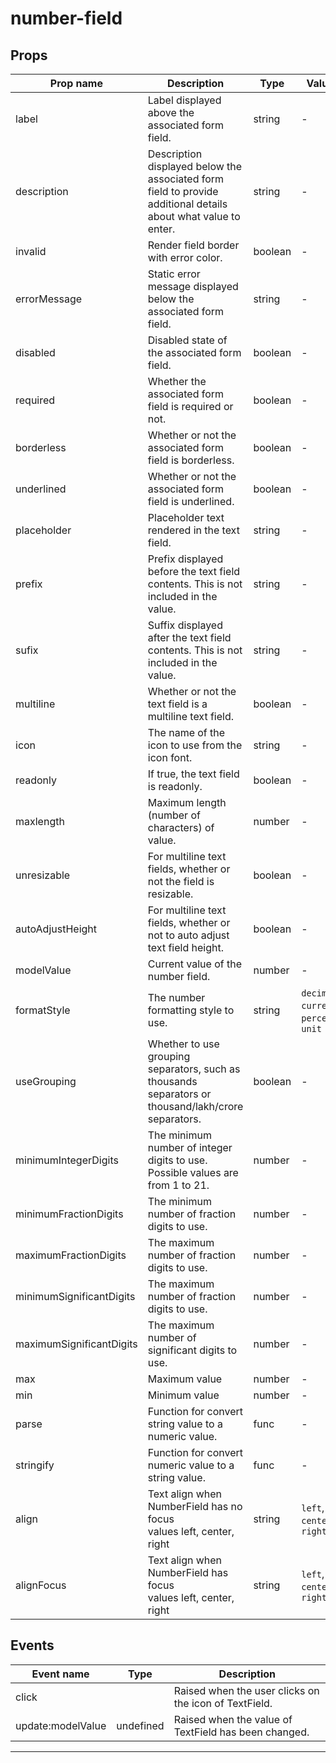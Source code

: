 # number-field

## Props

| Prop name                | Description                                                                                                    | Type    | Values                                   | Default          |
| ------------------------ | -------------------------------------------------------------------------------------------------------------- | ------- | ---------------------------------------- | ---------------- |
| label                    | Label displayed above the associated form field.                                                               | string  | -                                        | ''               |
| description              | Description displayed below the associated form field to provide additional details about what value to enter. | string  | -                                        | ''               |
| invalid                  | Render field border with error color.                                                                          | boolean | -                                        | false            |
| errorMessage             | Static error message displayed below the associated form field.                                                | string  | -                                        | ''               |
| disabled                 | Disabled state of the associated form field.                                                                   | boolean | -                                        | false            |
| required                 | Whether the associated form field is required or not.                                                          | boolean | -                                        | false            |
| borderless               | Whether or not the associated form field is borderless.                                                        | boolean | -                                        | false            |
| underlined               | Whether or not the associated form field is underlined.                                                        | boolean | -                                        | false            |
| placeholder              | Placeholder text rendered in the text field.                                                                   | string  | -                                        | ''               |
| prefix                   | Prefix displayed before the text field contents. This is not included in the value.                            | string  | -                                        | ''               |
| sufix                    | Suffix displayed after the text field contents. This is not included in the value.                             | string  | -                                        | ''               |
| multiline                | Whether or not the text field is a multiline text field.                                                       | boolean | -                                        | false            |
| icon                     | The name of the icon to use from the icon font.                                                                | string  | -                                        | ''               |
| readonly                 | If true, the text field is readonly.                                                                           | boolean | -                                        | false            |
| maxlength                | Maximum length (number of characters) of value.                                                                | number  | -                                        | -1               |
| unresizable              | For multiline text fields, whether or not the field is resizable.                                              | boolean | -                                        | false            |
| autoAdjustHeight         | For multiline text fields, whether or not to auto adjust text field height.                                    | boolean | -                                        | false            |
| modelValue               | Current value of the number field.                                                                             | number  | -                                        | null             |
| formatStyle              | The number formatting style to use.                                                                            | string  | `decimal`, `currency`, `percent`, `unit` | 'decimal'        |
| useGrouping              | Whether to use grouping separators, such as thousands separators or thousand/lakh/crore separators.            | boolean | -                                        | false            |
| minimumIntegerDigits     | The minimum number of integer digits to use. Possible values are from 1 to 21.                                 | number  | -                                        | 1                |
| minimumFractionDigits    | The minimum number of fraction digits to use.                                                                  | number  | -                                        | 0                |
| maximumFractionDigits    | The maximum number of fraction digits to use.                                                                  | number  | -                                        | 20               |
| minimumSignificantDigits | The maximum number of fraction digits to use.                                                                  | number  | -                                        | 0                |
| maximumSignificantDigits | The maximum number of significant digits to use.                                                               | number  | -                                        | 0                |
| max                      | Maximum value                                                                                                  | number  | -                                        | null             |
| min                      | Minimum value                                                                                                  | number  | -                                        | null             |
| parse                    | Function for convert string value to a numeric value.                                                          | func    | -                                        | defaultParse     |
| stringify                | Function for convert numeric value to a string value.                                                          | func    | -                                        | defaultStringify |
| align                    | Text align when NumberField has no focus<br>values left, center, right                                         | string  | `left`, `center`, `right`                | 'left'           |
| alignFocus               | Text align when NumberField has focus<br>values left, center, right                                            | string  | `left`, `center`, `right`                | 'left'           |

## Events

| Event name        | Type      | Description                                           |
| ----------------- | --------- | ----------------------------------------------------- |
| click             |           | Raised when the user clicks on the icon of TextField. |
| update:modelValue | undefined | Raised when the value of TextField has been changed.  |

---
